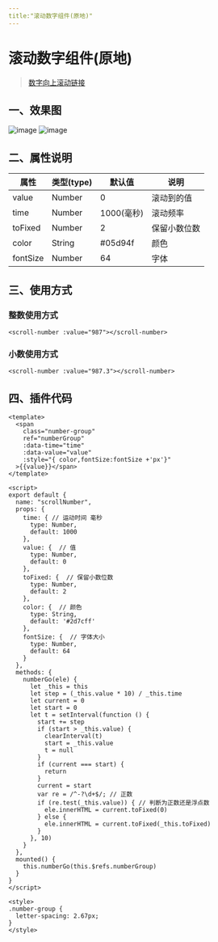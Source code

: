 ```yaml
---
title:"滚动数字组件(原地)"
---
```

# 滚动数字组件(原地)
> [数字向上滚动链接](http://localhost:8080/docs/vue/scrollNumberTop.html)
## 一、效果图
![image](/docs/assets/images/scrollNumber1.gif)
![image](/docs/assets/images/scrollNumber2.gif)


## 二、属性说明
属性|类型(type)|默认值 | 说明
 ------ | ------ | ------ | ------ |
value | Number | 0 | 滚动到的值 
time | Number | 1000(毫秒) | 滚动频率 
toFixed | Number | 2 | 保留小数位数 
color | String | #05d94f | 颜色 
fontSize | Number | 64 | 字体

## 三、使用方式
### 整数使用方式
```vue
<scroll-number :value="987"></scroll-number>
```
### 小数使用方式
```vue
<scroll-number :value="987.3"></scroll-number>
``` 

## 四、插件代码
```vue
<template>
  <span
    class="number-group"
    ref="numberGroup"
    :data-time="time"
    :data-value="value"
    :style="{ color,fontSize:fontSize +'px'}"
  >{{value}}</span>
</template>

<script>
export default {
  name: "scrollNumber",
  props: {
    time: { // 运动时间 毫秒
      type: Number,
      default: 1000
    },
    value: {  // 值
      type: Number,
      default: 0
    },
    toFixed: {  // 保留小数位数
      type: Number,
      default: 2
    },
    color: {  // 颜色
      type: String,
      default: '#2d7cff'
    },
    fontSize: {  // 字体大小
      type: Number,
      default: 64
    }
  },
  methods: {
    numberGo(ele) {
      let _this = this
      let step = (_this.value * 10) / _this.time
      let current = 0
      let start = 0
      let t = setInterval(function () {
        start += step
        if (start > _this.value) {
          clearInterval(t)
          start = _this.value
          t = null
        }
        if (current === start) {
          return
        }
        current = start
        var re = /^-?\d+$/; // 正数
        if (re.test(_this.value)) { // 判断为正数还是浮点数
          ele.innerHTML = current.toFixed(0)
        } else {
          ele.innerHTML = current.toFixed(_this.toFixed)
        }
      }, 10)
    }
  },
  mounted() {
    this.numberGo(this.$refs.numberGroup)
  }
}
</script>

<style>
.number-group {
  letter-spacing: 2.67px;
}
</style>
```

